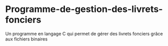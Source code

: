 # Programme-de-gestion-des-livrets-fonciers
Un programme en langage C qui permet de gérer des livrets fonciers grâce aux fichiers binaires
